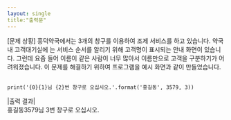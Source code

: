 ```yaml
---
layout: single
title:"출력문"
---
```


[문제 상황]
흥덕약국에서는 3개의 창구를 이용하여 조제 서비스를 하고 있습니다. 약국 내 고객대기실에
는 서비스 순서를 알리기 위해 고객명이 표시되는 안내 화면이 있습니다. 그런데 요즘 들어
이름이 같은 사람이 너무 많아서 이름만으로 고객을 구분하기가 어려워졌습니다. 이 문제를
해결하기 위하여 프로그램을 예시 화면과 같이 만들었습니다.

~~~

print('{0}{1}님 {2}번 창구로 오십시오.'.format('홍길동', 3579, 3)) 

~~~
|출력 결과|  
홍길동3579님 3번 창구로 오십시오.
